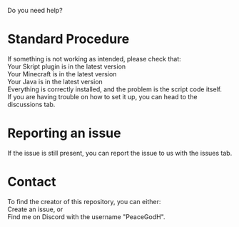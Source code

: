 Do you need help?

# Standard Procedure
If something is not working as intended, please check that:\
Your Skript plugin is in the latest version\
Your Minecraft is in the latest version\
Your Java is in the latest version\
Everything is correctly installed, and the problem is the script code itself.\
If you are having trouble on how to set it up, you can head to the discussions tab.

# Reporting an issue
If the issue is still present, you can report the issue to us with the issues tab.

# Contact
To find the creator of this repository, you can either:\
Create an issue, or\
Find me on Discord with the username "PeaceGodH".
